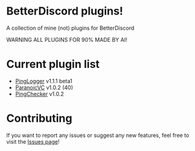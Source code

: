 # BetterDiscord plugins!
A collection of mine (not) plugins for BetterDiscord

WARNING ALL PLUGINS FOR 90% MADE BY AI!
# Current plugin list
  * [PingLogger](https://github.com/notfence/BDplugins/tree/main/Plugins/PingLogger) v1.1.1 beta1
  * [ParanoicVC](https://github.com/notfence/BDplugins/tree/main/Plugins/ParanoicVC) v1.0.2 (40)
  * [PingChecker](https://github.com/notfence/BDplugins/tree/main/Plugins/PingChecker) v1.0.2

# Contributing
If you want to report any issues or suggest any new features, feel free to visit the [Issues page](https://github.com/notfence/BDplugins/issues)!
